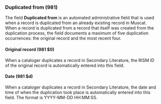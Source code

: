 ### Duplicated from (981)

The field **Duplicated from** is an automated administrative field that is used when a record is duplicated from an already existing record in Muscat. When a record is duplicated from a record that itself was created from the duplication process, the field documents a maximum of five duplication occurrences: the original record and the most recent four.

#### Original record (981 $0)  

When a cataloger duplicates a record in Secondary Literature, the RISM ID of the original record is automatically entered into this field.

#### Date (981 $d)  

When a cataloger duplicates a record in Secondary Literature, the date and time of when the duplication took place is automatically entered into this field. The format is YYYY-MM-DD HH:MM:SS.  

